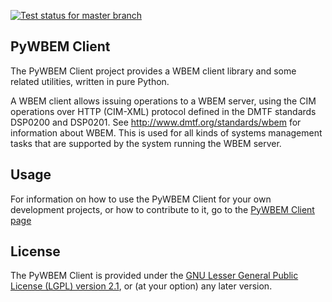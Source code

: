 [![Test status for master branch](https://img.shields.io/travis/pywbem/pywbem/master.svg?style=plastic&label=master)](https://travis-ci.org/pywbem/pywbem/branches)

PyWBEM Client
-------------

The PyWBEM Client project provides a WBEM client library and some related
utilities, written in pure Python.

A WBEM client allows issuing operations to a WBEM server, using the CIM
operations over HTTP (CIM-XML) protocol defined in the DMTF standards
DSP0200 and DSP0201. See http://www.dmtf.org/standards/wbem for information
about WBEM. This is used for all kinds of systems management tasks that are
supported by the system running the WBEM server.

Usage
-----

For information on how to use the PyWBEM Client for your own development
projects, or how to contribute to it, go to the
[PyWBEM Client page](http://pywbem.github.io/pywbem/)

License
-------

The PyWBEM Client is provided under the
[GNU Lesser General Public License (LGPL) version 2.1](src/pywbem/LICENSE.txt),
or (at your option) any later version.
